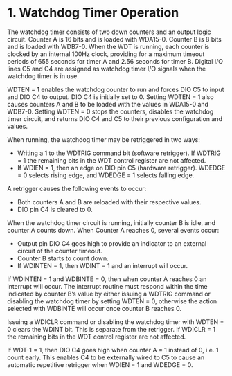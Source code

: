# 1. Watchdog Timer Operation

The watchdog timer consists of two down counters and an output logic circuit. Counter A is 16 bits and is loaded with WDA15-0. Counter B is 8 bits and is loaded with WDB7-0. When the WDT is running, each counter is clocked by an internal 100Hz clock, providing for a maximum timeout periods of 655 seconds for timer A and 2.56 seconds for timer B. Digital I/O lines C5 and C4 are assigned as watchdog timer I/O signals when the watchdog timer is in use.

WDTEN = 1 enables the watchdog counter to run and forces DIO C5 to input and DIO C4 to output. DIO C4 is initially set to 0. Setting WDTEN = 1 also causes counters A and B to be loaded with the values in WDA15-0 and WDB7-0. Setting WDTEN = 0 stops the counters, disables the watchdog timer circuit, and returns DIO C4 and C5 to their previous configuration and values.

When running, the watchdog timer may be retriggered in two ways:

* Writing a 1 to the WDTRIG command bit \(software retrigger\). If WDTRIG = 1 the remaining bits in the WDT control register are not affected. 
* If WDIEN = 1, then an edge on DIO pin C5 \(hardware retrigger\). WDEDGE = 0 selects rising edge, and WDEDGE = 1 selects falling edge.

A retrigger causes the following events to occur:

* Both counters A and B are reloaded with their respective values.
* DIO pin C4 is cleared to 0.

When the watchdog timer circuit is running, initially counter B is idle, and counter A counts down. When Counter A reaches 0, several events occur:

* Output pin DIO C4 goes high to provide an indicator to an external circuit of the counter timeout.
* Counter B starts to count down.
* If WDINTEN = 1, then WDINT = 1 and an interrupt will occur.

If WDINTEN = 1 and WDBINTE = 0, then when counter A reaches 0 an interrupt will occur. The interrupt routine must respond within the time indicated by counter B’s value by either issuing a WDTRIG command or disabling the watchdog timer by setting WDTEN = 0, otherwise the action selected with WDBINTE will occur once counter B reaches 0.

Issuing a WDICLR command or disabling the watchdog timer with WDTEN = 0 clears the WDINT bit. This is separate from the retrigger. If WDICLR = 1 the remaining bits in the WDT control register are not affected.

If WDT-1 = 1, then DIO C4 goes high when counter A = 1 instead of 0, i.e. 1 count early. This enables C4 to be externally wired to C5 to cause an automatic repetitive retrigger when WDIEN = 1 and WDEDGE = 0.

